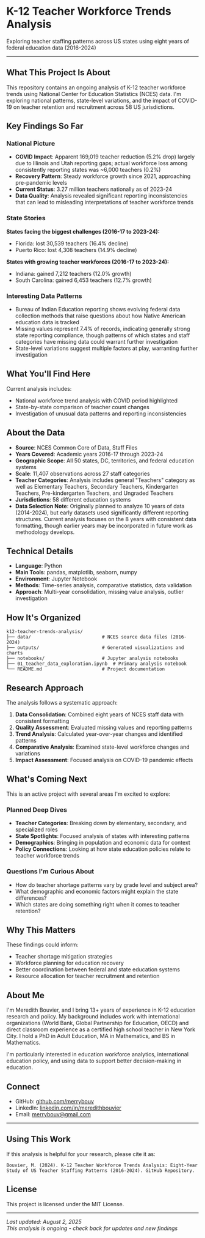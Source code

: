 # K-12 Teacher Workforce Trends Analysis

Exploring teacher staffing patterns across US states using eight years of 
federal education data (2016-2024)

---

## What This Project Is About

This repository contains an ongoing analysis of K-12 teacher workforce 
trends using National Center for Education Statistics (NCES) data. I'm 
exploring national patterns, state-level variations, and the impact of 
COVID-19 on teacher retention and recruitment across 58 US jurisdictions.

## Key Findings So Far

### National Picture
- **COVID Impact**: Apparent 169,019 teacher reduction (5.2% drop) largely due to Illinois and Utah reporting gaps; actual workforce loss among consistently reporting states was ~6,000 teachers (0.2%)
- **Recovery Pattern**: Steady workforce growth since 2021, approaching 
pre-pandemic levels
- **Current Status**: 3.27 million teachers nationally as of 2023-24
- **Data Quality**: Analysis revealed significant reporting inconsistencies that can lead to misleading interpretations of teacher workforce trends

### State Stories
**States facing the biggest challenges (2016-17 to 2023-24):**
- Florida: lost 30,539 teachers (16.4% decline)
- Puerto Rico: lost 4,308 teachers (14.9% decline)

**States with growing teacher workforces (2016-17 to 2023-24):**
- Indiana: gained 7,212 teachers (12.0% growth)
- South Carolina: gained 6,453 teachers (12.7% growth)

### Interesting Data Patterns
- Bureau of Indian Education reporting shows evolving federal data 
collection methods that raise questions about how Native American 
education data is tracked
- Missing values represent 7.4% of records, indicating generally strong 
state reporting compliance, though patterns of which states and staff 
categories have missing data could warrant further investigation
- State-level variations suggest multiple factors at play, warranting 
further investigation

## What You'll Find Here

Current analysis includes:
- National workforce trend analysis with COVID period highlighted
- State-by-state comparison of teacher count changes
- Investigation of unusual data patterns and reporting inconsistencies

## About the Data

- **Source**: NCES Common Core of Data, Staff Files
- **Years Covered**: Academic years 2016-17 through 2023-24
- **Geographic Scope**: All 50 states, DC, territories, and federal 
education systems
- **Scale**: 11,407 observations across 27 staff categories
- **Teacher Categories**: Analysis includes general "Teachers" category as 
well as Elementary Teachers, Secondary Teachers, Kindergarten Teachers, 
Pre-kindergarten Teachers, and Ungraded Teachers
- **Jurisdictions**: 58 different education systems
- **Data Selection Note**: Originally planned to analyze 10 years of data 
(2014-2024), but early datasets used significantly different reporting 
structures. Current analysis focuses on the 8 years with consistent data 
formatting, though earlier years may be incorporated in future work as 
methodology develops.

## Technical Details

- **Language**: Python
- **Main Tools**: pandas, matplotlib, seaborn, numpy
- **Environment**: Jupyter Notebook
- **Methods**: Time-series analysis, comparative statistics, data 
validation
- **Approach**: Multi-year consolidation, missing value analysis, outlier 
investigation

## How It's Organized

```
k12-teacher-trends-analysis/
├── data/                          # NCES source data files (2016-2024)
├── outputs/                       # Generated visualizations and charts
├── notebooks/                     # Jupyter analysis notebooks
├── 01_teacher_data_exploration.ipynb  # Primary analysis notebook
└── README.md                      # Project documentation
```

## Research Approach

The analysis follows a systematic approach:
1. **Data Consolidation**: Combined eight years of NCES staff data with 
consistent formatting
2. **Quality Assessment**: Evaluated missing values and reporting patterns
3. **Trend Analysis**: Calculated year-over-year changes and identified 
patterns
4. **Comparative Analysis**: Examined state-level workforce changes and 
variations
5. **Impact Assessment**: Focused analysis on COVID-19 pandemic effects

## What's Coming Next

This is an active project with several areas I'm excited to explore:

### Planned Deep Dives
- **Teacher Categories**: Breaking down by elementary, secondary, and 
specialized roles
- **State Spotlights**: Focused analysis of states with interesting 
patterns
- **Demographics**: Bringing in population and economic data for context
- **Policy Connections**: Looking at how state education policies relate 
to teacher workforce trends

### Questions I'm Curious About
- How do teacher shortage patterns vary by grade level and subject area?
- What demographic and economic factors might explain the state 
differences?
- Which states are doing something right when it comes to teacher 
retention?

## Why This Matters

These findings could inform:
- Teacher shortage mitigation strategies
- Workforce planning for education recovery
- Better coordination between federal and state education systems
- Resource allocation for teacher recruitment and retention

## About Me

I'm Meredith Bouvier, and I bring 13+ years of experience in K-12 
education research and policy. My background includes work with 
international organizations (World Bank, Global Partnership for Education, 
OECD) and direct classroom experience as a certified high school teacher 
in New York City. I hold a PhD in Adult Education, MA in Mathematics, and 
BS in Mathematics.

I'm particularly interested in education workforce analytics, 
international education policy, and using data to support better 
decision-making in education.

## Connect

- GitHub: [github.com/merrybouv](https://github.com/merrybouv)
- LinkedIn: 
[linkedin.com/in/meredithbouvier](https://www.linkedin.com/in/meredithbouvier/)
- Email: merrybouv@gmail.com

---

## Using This Work

If this analysis is helpful for your research, please cite it as:
```
Bouvier, M. (2024). K-12 Teacher Workforce Trends Analysis: Eight-Year 
Study of US Teacher Staffing Patterns (2016-2024). GitHub Repository.
```

## License

This project is licensed under the MIT License.

---

*Last updated: August 2, 2025*  
*This analysis is ongoing - check back for updates and new findings*
